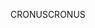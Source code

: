 <span data-ttu-id="ca101-101">CRONUS</span><span class="sxs-lookup"><span data-stu-id="ca101-101">CRONUS</span></span>